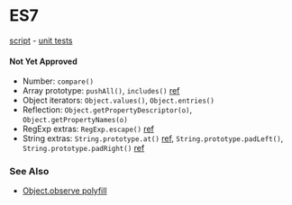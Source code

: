 # ES7

[script](es7.js) -
[unit tests](http://inexorabletash.github.io/polyfill/experimental/tests/es7.html)

#### Not Yet Approved
* Number: `compare()`
* Array prototype: `pushAll()`, `includes()` [ref](https://github.com/domenic/Array.prototype.contains/)
* Object iterators: `Object.values()`, `Object.entries()`
* Reflection: `Object.getPropertyDescriptor(o)`, `Object.getPropertyNames(o)`
* RegExp extras: `RegExp.escape()` [ref](http://esdiscuss.org/topic/regexp-escape)
* String extras: `String.prototype.at()` [ref](http://wiki.ecmascript.org/doku.php?id=strawman:string_at),
  `String.prototype.padLeft()`, `String.prototype.padRight()` [ref](http://wiki.ecmascript.org/doku.php?id=strawman:string_padding)



### See Also
* [Object.observe polyfill](https://gist.github.com/inexorabletash/8010316)
